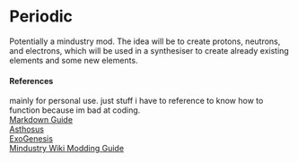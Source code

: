 # Periodic
Potentially a mindustry mod.
The idea will be to create protons, neutrons, and electrons, which will be used in a synthesiser to create already existing elements and some new elements.

#### References
mainly for personal use. just stuff i have to reference to know how to function because im bad at coding.  
[Markdown Guide](https://www.markdownguide.org/basic-syntax/)  
[Asthosus](https://github.com/Catana791/Asthosus)  
[ExoGenesis](https://github.com/AureusStratus/ExoGenesis)  
[Mindustry Wiki Modding Guide](https://mindustrygame.github.io/wiki/modding/1-modding/#directory-structure)  